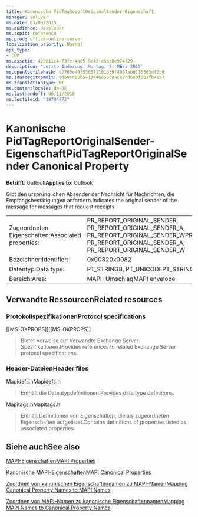 ```yaml
---
title: Kanonische PidTagReportOriginalSender-Eigenschaft
manager: soliver
ms.date: 03/09/2015
ms.audience: Developer
ms.topic: reference
ms.prod: office-online-server
localization_priority: Normal
api_type:
- COM
ms.assetid: 429811c4-73fe-4a05-9c42-e5ac8e974f29
description: 'Letzte �nderung: Montag, 9. M�rz 2015'
ms.openlocfilehash: c2763e49f530371101b59f4067ab6110503df2c6
ms.sourcegitcommit: 9d60cd82b5413446e5bc8ace2cd689f683fb41a7
ms.translationtype: MT
ms.contentlocale: de-DE
ms.lasthandoff: 06/11/2018
ms.locfileid: "19794972"
---
```

# <a name="pidtagreportoriginalsender-canonical-property"></a><span data-ttu-id="d896b-103">Kanonische PidTagReportOriginalSender-Eigenschaft</span><span class="sxs-lookup"><span data-stu-id="d896b-103">PidTagReportOriginalSender Canonical Property</span></span>

  
  
<span data-ttu-id="d896b-104">**Betrifft**: Outlook</span><span class="sxs-lookup"><span data-stu-id="d896b-104">**Applies to**: Outlook</span></span> 
  
<span data-ttu-id="d896b-105">Gibt den ursprünglichen Absender der Nachricht für Nachrichten, die Empfangsbestätigungen anfordern.</span><span class="sxs-lookup"><span data-stu-id="d896b-105">Indicates the original sender of the message for messages that request receipts.</span></span>
  
|||
|:-----|:-----|
|<span data-ttu-id="d896b-106">Zugeordneten Eigenschaften:</span><span class="sxs-lookup"><span data-stu-id="d896b-106">Associated properties:</span></span>  <br/> |<span data-ttu-id="d896b-107">PR_REPORT_ORIGINAL_SENDER, PR_REPORT_ORIGINAL_SENDER_A, PR_REPORT_ORIGINAL_SENDER_W</span><span class="sxs-lookup"><span data-stu-id="d896b-107">PR_REPORT_ORIGINAL_SENDER, PR_REPORT_ORIGINAL_SENDER_A, PR_REPORT_ORIGINAL_SENDER_W</span></span>  <br/> |
|<span data-ttu-id="d896b-108">Bezeichner:</span><span class="sxs-lookup"><span data-stu-id="d896b-108">Identifier:</span></span>  <br/> |<span data-ttu-id="d896b-109">0x0082</span><span class="sxs-lookup"><span data-stu-id="d896b-109">0x0082</span></span>  <br/> |
|<span data-ttu-id="d896b-110">Datentyp:</span><span class="sxs-lookup"><span data-stu-id="d896b-110">Data type:</span></span>  <br/> |<span data-ttu-id="d896b-111">PT_STRING8, PT_UNICODE</span><span class="sxs-lookup"><span data-stu-id="d896b-111">PT_STRING8, PT_UNICODE</span></span>  <br/> |
|<span data-ttu-id="d896b-112">Bereich:</span><span class="sxs-lookup"><span data-stu-id="d896b-112">Area:</span></span>  <br/> |<span data-ttu-id="d896b-113">MAPI-Umschlag</span><span class="sxs-lookup"><span data-stu-id="d896b-113">MAPI envelope</span></span>  <br/> |
   
## <a name="related-resources"></a><span data-ttu-id="d896b-114">Verwandte Ressourcen</span><span class="sxs-lookup"><span data-stu-id="d896b-114">Related resources</span></span>

### <a name="protocol-specifications"></a><span data-ttu-id="d896b-115">Protokollspezifikationen</span><span class="sxs-lookup"><span data-stu-id="d896b-115">Protocol specifications</span></span>

<span data-ttu-id="d896b-116">[[MS-OXPROPS]]</span><span class="sxs-lookup"><span data-stu-id="d896b-116">[[MS-OXPROPS]]</span></span> 
  
> <span data-ttu-id="d896b-117">Bietet Verweise auf Verwandte Exchange Server-Spezifikationen.</span><span class="sxs-lookup"><span data-stu-id="d896b-117">Provides references to related Exchange Server protocol specifications.</span></span>
    
### <a name="header-files"></a><span data-ttu-id="d896b-118">Header-Dateien</span><span class="sxs-lookup"><span data-stu-id="d896b-118">Header files</span></span>

<span data-ttu-id="d896b-119">Mapidefs.h</span><span class="sxs-lookup"><span data-stu-id="d896b-119">Mapidefs.h</span></span>
  
> <span data-ttu-id="d896b-120">Enthält die Datentypdefinitionen.</span><span class="sxs-lookup"><span data-stu-id="d896b-120">Provides data type definitions.</span></span>
    
<span data-ttu-id="d896b-121">Mapitags.h</span><span class="sxs-lookup"><span data-stu-id="d896b-121">Mapitags.h</span></span>
  
> <span data-ttu-id="d896b-122">Enthält Definitionen von Eigenschaften, die als zugeordneten Eigenschaften aufgelistet.</span><span class="sxs-lookup"><span data-stu-id="d896b-122">Contains definitions of properties listed as associated properties.</span></span>
    
## <a name="see-also"></a><span data-ttu-id="d896b-123">Siehe auch</span><span class="sxs-lookup"><span data-stu-id="d896b-123">See also</span></span>



[<span data-ttu-id="d896b-124">MAPI-Eigenschaften</span><span class="sxs-lookup"><span data-stu-id="d896b-124">MAPI Properties</span></span>](mapi-properties.md)
  
[<span data-ttu-id="d896b-125">Kanonische MAPI-Eigenschaften</span><span class="sxs-lookup"><span data-stu-id="d896b-125">MAPI Canonical Properties</span></span>](mapi-canonical-properties.md)
  
[<span data-ttu-id="d896b-126">Zuordnen von kanonischen Eigenschaftennamen zu MAPI-Namen</span><span class="sxs-lookup"><span data-stu-id="d896b-126">Mapping Canonical Property Names to MAPI Names</span></span>](mapping-canonical-property-names-to-mapi-names.md)
  
[<span data-ttu-id="d896b-127">Zuordnen von MAPI-Namen zu kanonische Eigenschaftennamen</span><span class="sxs-lookup"><span data-stu-id="d896b-127">Mapping MAPI Names to Canonical Property Names</span></span>](mapping-mapi-names-to-canonical-property-names.md)

